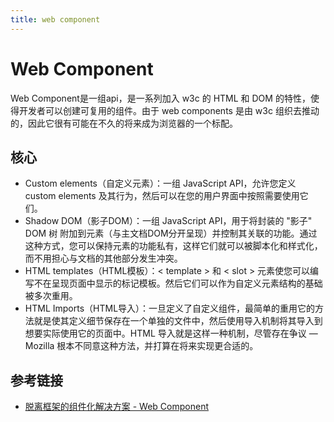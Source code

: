 ```yaml
---
title: web component
---
```


# Web Component

Web Component是一组api，是一系列加入 w3c 的 HTML 和 DOM 的特性，使得开发者可以创建可复用的组件。由于 web components 是由 w3c 组织去推动的，因此它很有可能在不久的将来成为浏览器的一个标配。

## 核心

- Custom elements（自定义元素）：一组 JavaScript API，允许您定义 custom elements 及其行为，然后可以在您的用户界面中按照需要使用它们。
- Shadow DOM（影子DOM）：一组 JavaScript API，用于将封装的 "影子" DOM 树 附加到元素（与主文档DOM分开呈现）并控制其关联的功能。通过这种方式，您可以保持元素的功能私有，这样它们就可以被脚本化和样式化，而不用担心与文档的其他部分发生冲突。
- HTML templates（HTML模板）：< template > 和 < slot > 元素使您可以编写不在呈现页面中显示的标记模板。然后它们可以作为自定义元素结构的基础被多次重用。
- HTML Imports（HTML导入）：一旦定义了自定义组件，最简单的重用它的方法就是使其定义细节保存在一个单独的文件中，然后使用导入机制将其导入到想要实际使用它的页面中。HTML 导入就是这样一种机制，尽管存在争议 — Mozilla 根本不同意这种方法，并打算在将来实现更合适的。

## 参考链接

- [脱离框架的组件化解决方案 - Web Component](https://juejin.cn/post/7045194698226401310)
